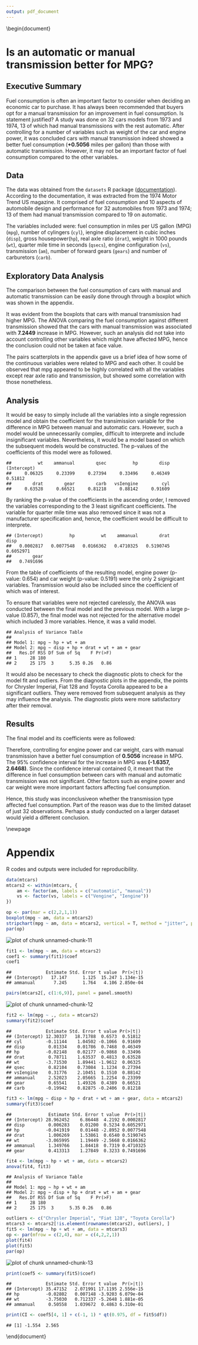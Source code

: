 ```yaml
---
output: pdf_document
---
```


\begin{document}

Is an automatic or manual transmission better for MPG?
======================================================

## Executive Summary

Fuel consumption is often an important factor to consider when deciding an economic car to purchase.
It has always been recommended that buyers opt for a manual transmission for an improvement in fuel consumption.
Is statement justified? A study was done on 32 cars models from 1973 and 1974, 
13 of which had manual transmissions with the rest automatic.
After controlling for a number of variables such as weight of the car and engine power,
it was concluded cars with manual transmission indeed showed a better fuel consumption 
(**+0.5056** miles per gallon) than those with automatic transmission. 
However, it may not be an important factor of fuel consumption compared to the other variables.

## Data

The data was obtained from the `datasets` R package 
([documentation](http://stat.ethz.ch/R-manual/R-devel/library/datasets/html/mtcars.html)). 
According to the documentation, it was extracted from the 1974 Motor Trend US magazine. 
It comprised of fuel consumption and 10 aspects of automobile design and performance 
for 32 automobiles from 1973 and 1974; 
13 of them had manual transmission compared to 19 on automatic.

The variables included were: fuel consumption in miles per US gallon (MPG) (`mpg`),
number of cylingers (`cyl`), iengine displacement in cubic inches (`disp`), gross housepower(`hp`), 
real axle ratio (`drat`), weight in 1000 pounds (`wt`), quarter mile time in seconds (`qsecs`), 
engine configuration (`vs`), transmission (`am`), number of forward gears (`gears`) 
and number of carburetors (`carb`).

## Exploratory Data Analysis

The comparison between the fuel consumption of cars with manual and automatic transmission 
can be easily done through through a boxplot which was shown in the appendix.



It was evident from the boxplots that cars with manual transmission had higher MPG.
The ANOVA comparing the fuel consumption against different transmission showed that 
the cars with manual transmission was associated with **7.2449** increase in MPG.
However, such an analysis did not take into account controlling other variables
which might have affected MPG, hence the conclusion could not be taken at face value.

The pairs scatterplots in the appendix gave us a brief idea of how some of the continuous variables
were related to MPG and each other.
It could be observed that mpg appeared to be highly correlated with all the variables 
except rear axle ratio and transmission, but showed some correlation with those nonetheless.



## Analysis

It would be easy to simply include all the variables into a single regression model 
and obtain the coefficient for the transimission variable 
for the difference in MPG between manual and automatic cars.
However, such a model would be unnecessarily complex, 
difficult to interprete and include insignificant variables.
Nevertheless, it would be a model based on which the subsequent models would be constructed.
The p-values of the coefficients of this model were as followed.


```
##          wt    ammanual        qsec          hp        disp (Intercept) 
##     0.06325     0.23399     0.27394     0.33496     0.46349     0.51812 
##        drat        gear        carb   vsIengine         cyl 
##     0.63528     0.66521     0.81218     0.88142     0.91609
```

By ranking the p-value of the coefficients in the ascending order,
I removed the variables corresponding to the 3 least significant coefficients.
The variable for quarter mile time was also removed since it was not a manufacturer specification
and, hence, the coefficient would be difficult to interprete.


```
## (Intercept)          hp          wt    ammanual        drat        disp 
##   0.0002817   0.0077548   0.0166362   0.4710325   0.5190745   0.6052971 
##        gear 
##   0.7491696
```

From the table of coefficients of the resulting model, engine power (p-value: 0.654) 
and car weight (p-value: 0.5191) were the only 2 signigicant variables.
Transmission would also be included since the coefficient of which was of interest.



To ensure that variables were not rejected carelessly, the ANOVA was conducted 
between the final model and the previous model. With a large p-value (0.857), 
the final model was not rejected for the alternative model which included 3 more variables.
Hence, it was a valid model.


```
## Analysis of Variance Table
## 
## Model 1: mpg ~ hp + wt + am
## Model 2: mpg ~ disp + hp + drat + wt + am + gear
##   Res.Df RSS Df Sum of Sq    F Pr(>F)
## 1     28 180                         
## 2     25 175  3      5.35 0.26   0.86
```

It would also be necessary to check the diagnostic plots to check for the model fit and outliers.
From the diagnostic plots in the appendix, the points for Chrysler Imperial, Fiat 128 and Toyota Corolla 
appeared to be a significant outliers. They were removed from subsequent analysis as they may influence the analysis. 
The diagnostic plots were more satisfactory after their removal.



## Results

The final model and its coefficients were as followed:



Therefore, controlling for engine power and car weight, cars with manual transmission 
have a better fuel consumption of **0.5056** increase in MPG.
The 95% confidence interval for the increase in MPG was **(-1.6357, 2.6468)**.
Since the confidence interval contained 0, it meant that the difference in fuel consumption
between cars with manual and automatic transmission was not significant.
Other factors such as engine power and car weight were more important factors
affecting fuel consumption. 

Hence, this study was inconclusiveon whether the transmission type affected fuel consumption.
Part of the reason was due to the limited dataset of just 32 observations.
Perhaps a study conducted on a larger dataset would yield a different conclusion.

\newpage

Appendix
========

R codes and outputs were included for reproducibility.




```r
data(mtcars)
mtcars2 <- within(mtcars, {
    am <- factor(am, labels = c("automatic", "manual"))
    vs <- factor(vs, labels = c("Vengine", "Iengine"))
})

op <- par(mar = c(2,2,1,1))
boxplot(mpg ~ am, data = mtcars2)
stripchart(mpg ~ am, data = mtcars2, vertical = T, method = "jitter", pch = 20, add = T)
par(op)
```

![plot of chunk unnamed-chunk-11](figure/unnamed-chunk-11.png) 


```r
fit1 <- lm(mpg ~ am, data = mtcars2)
coef1 <- summary(fit1)$coef
coef1
```

```
##             Estimate Std. Error t value  Pr(>|t|)
## (Intercept)   17.147      1.125  15.247 1.134e-15
## ammanual       7.245      1.764   4.106 2.850e-04
```

```r
pairs(mtcars2[, c(1:6,9)], panel = panel.smooth)
```

![plot of chunk unnamed-chunk-12](figure/unnamed-chunk-12.png) 

```r
fit2 <- lm(mpg ~ ., data = mtcars2)
summary(fit2)$coef
```

```
##             Estimate Std. Error t value Pr(>|t|)
## (Intercept) 12.30337   18.71788  0.6573  0.51812
## cyl         -0.11144    1.04502 -0.1066  0.91609
## disp         0.01334    0.01786  0.7468  0.46349
## hp          -0.02148    0.02177 -0.9868  0.33496
## drat         0.78711    1.63537  0.4813  0.63528
## wt          -3.71530    1.89441 -1.9612  0.06325
## qsec         0.82104    0.73084  1.1234  0.27394
## vsIengine    0.31776    2.10451  0.1510  0.88142
## ammanual     2.52023    2.05665  1.2254  0.23399
## gear         0.65541    1.49326  0.4389  0.66521
## carb        -0.19942    0.82875 -0.2406  0.81218
```

```r
fit3 <- lm(mpg ~ disp + hp + drat + wt + am + gear, data = mtcars2)
summary(fit3)$coef
```

```
##              Estimate Std. Error t value  Pr(>|t|)
## (Intercept) 28.962452    6.86448  4.2192 0.0002817
## disp         0.006283    0.01200  0.5234 0.6052971
## hp          -0.041919    0.01448 -2.8952 0.0077548
## drat         1.006269    1.53861  0.6540 0.5190745
## wt          -3.065995    1.19449 -2.5668 0.0166362
## ammanual     1.349766    1.84418  0.7319 0.4710325
## gear         0.413313    1.27849  0.3233 0.7491696
```

```r
fit4 <- lm(mpg ~ hp + wt + am, data = mtcars2)
anova(fit4, fit3)
```

```
## Analysis of Variance Table
## 
## Model 1: mpg ~ hp + wt + am
## Model 2: mpg ~ disp + hp + drat + wt + am + gear
##   Res.Df RSS Df Sum of Sq    F Pr(>F)
## 1     28 180                         
## 2     25 175  3      5.35 0.26   0.86
```


```r
outliers <- c("Chrysler Imperial", "Fiat 128", "Toyota Corolla")
mtcars3 <- mtcars2[!is.element(rownames(mtcars2), outliers), ]
fit5 <- lm(mpg ~ hp + wt + am, data = mtcars3)
op <- par(mfrow = c(2,4), mar = c(4,2,2,1))
plot(fit4)
plot(fit5)
par(op)
```

![plot of chunk unnamed-chunk-13](figure/unnamed-chunk-13.png) 


```r
print(coef5 <- summary(fit5)$coef)
```

```
##             Estimate Std. Error t value  Pr(>|t|)
## (Intercept) 35.47152   2.071991 17.1195 2.556e-15
## hp          -0.02802   0.007148 -3.9203 6.079e-04
## wt          -3.75030   0.712337 -5.2648 1.881e-05
## ammanual     0.50558   1.039672  0.4863 6.310e-01
```

```r
print(CI <- coef5[4, 1] + c(-1, 1) * qt(0.975, df = fit5$df))
```

```
## [1] -1.554  2.565
```

\end{document}
